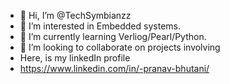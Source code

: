 - 👋 Hi, I’m @TechSymbianzz
- 👀 I’m interested in Embedded systems.
- 🌱 I’m currently learning Verliog/Pearl/Python.
- 💞️ I’m looking to collaborate on projects involving 
- Here, is my linkedIn profile
- https://www.linkedin.com/in/-pranav-bhutani/
